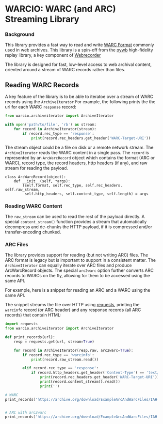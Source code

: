# WARCIO: WARC (and ARC) Streaming Library

### Background

This library provides a fast way to read and write [WARC Format](https://en.wikipedia.org/wiki/Web_ARChive) commonly used in web archives.
This library is a spin-off from the [pywb](https://github.com/ikreymer/pywb) high-fidelity replay library, a key component of [Webrecorder](https://github.com/webrecorder/webrecorder)

The library is designed for fast, low-level access to web archival content, oriented around a stream of WARC records rather than files.

## Reading WARC Records

A key feature of the library is to be able to iteratoe over a stream of WARC records using the `ArchiveIterator`
For example, the following prints the the url for each WARC `response` record:

```python
from warcio.archiveiterator import ArchiveIterator

with open('path/to/file', 'rb') as stream:
    for record in ArchiveIterator(stream):
        if record.rec_type == 'response':
            print(record.rec_headers.get_header('WARC-Target-URI'))
```

The stream object could be a file on disk or a remote network stream. The `ArchiveIterator` reads the WARC content in a single pass.
The `record` is represented by an `ArcWarcRecord` object which contains the format (ARC or WARC), record type, the record headers, http headers (if any), and raw stream for reading the payload.

```
class ArcWarcRecord(object):
    def __init__(self, *args):
        (self.format, self.rec_type, self.rec_headers, self.raw_stream,
         self.http_headers, self.content_type, self.length) = args
```

### Reading WARC Content

The `raw_stream` can be used to read the rest of the payload directly.
A special `content_stream()` function provides a stream that automatically decompress and de-chunks the HTTP payload, if it is compressed and/or transfer-encoding chunked.


### ARC Files

The library provides support for reading (but not writing ARC) files. The ARC format is legacy but is important to support in a consistent matter. The `ArchiveIterator` can equally iterate over ARC files and produce ArcWarcRecord objects. The special `arc2warc` option further converts ARC records to WARCs on the fly, allowing for them to be accessed using the same API.

For example, here is a snippet for reading an ARC and a WARC using the same API.

The snippet streams the file over HTTP using [requests](http://docs.python-requests.org/en/master/), printing the `warcinfo` record (or ARC header) and any response records (all ARC records) that contain HTML:

```python
import requests
from warcio.archiveiterator import ArchiveIterator

def print_records(url):
    resp = requests.get(url, stream=True)

    for record in ArchiveIterator(resp.raw, arc2warc=True):
        if record.rec_type == 'warcinfo':
            print(record.raw_stream.read())

        elif record.rec_type == 'response':
            if record.http_headers.get_header('Content-Type') == 'text/html':
                print(record.rec_headers.get_header('WARC-Target-URI'))
                print(record.content_stream().read())
                print('')

# WARC
print_records('https://archive.org/download/ExampleArcAndWarcFiles/IAH-20080430204825-00000-blackbook.warc.gz')


# ARC with arc2warc
print_records('https://archive.org/download/ExampleArcAndWarcFiles/IAH-20080430204825-00000-blackbook.arc.gz')
```



